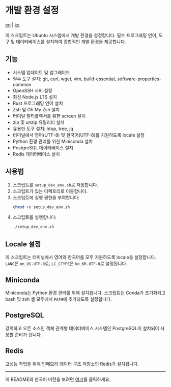 # 개발 환경 설정

[en](README.md) | [ko](README_ko.md)

이 스크립트는 Ubuntu 시스템에서 개발 환경을 설정합니다. 필수 프로그래밍 언어, 도구 및 데이터베이스를 설치하여 종합적인 개발 환경을 제공합니다.

## 기능

- 시스템 업데이트 및 업그레이드
- 필수 도구 설치: git, curl, wget, vim, build-essential, software-properties-common
- OpenSSH 서버 설정
- 최신 Node.js LTS 설치
- Rust 프로그래밍 언어 설치
- Zsh 및 Oh My Zsh 설치
- 터미널 멀티플렉서를 위한 screen 설치
- zip 및 unzip 유틸리티 설치
- 유용한 도구 설치: htop, tree, jq
- 터미널에서 영어(UTF-8) 및 한국어(UTF-8)를 지원하도록 locale 설정
- Python 환경 관리를 위한 Miniconda 설치
- PostgreSQL 데이터베이스 설치
- Redis 데이터베이스 설치

## 사용법

1. 스크립트를 `setup_dev_env.sh`로 저장합니다.
2. 스크립트가 있는 디렉토리로 이동합니다.
3. 스크립트에 실행 권한을 부여합니다:
    ```sh
    chmod +x setup_dev_env.sh
    ```
4. 스크립트를 실행합니다:
    ```sh
    ./setup_dev_env.sh
    ```

## Locale 설정

이 스크립트는 터미널에서 영어와 한국어를 모두 지원하도록 locale을 설정합니다. `LANG`은 `en_US.UTF-8`로, `LC_CTYPE`은 `ko_KR.UTF-8`로 설정됩니다.

## Miniconda

Miniconda는 Python 환경 관리를 위해 설치됩니다. 스크립트는 Conda가 초기화되고 bash 및 zsh 셸 모두에서 `PATH`에 추가되도록 설정합니다.

## PostgreSQL

강력하고 오픈 소스인 객체 관계형 데이터베이스 시스템인 PostgreSQL이 설치되어 사용할 준비가 됩니다.

## Redis

고성능 작업을 위해 인메모리 데이터 구조 저장소인 Redis가 설치됩니다.

---

이 README의 한국어 버전을 보려면 [여기](README_ko.md)를 클릭하세요.
